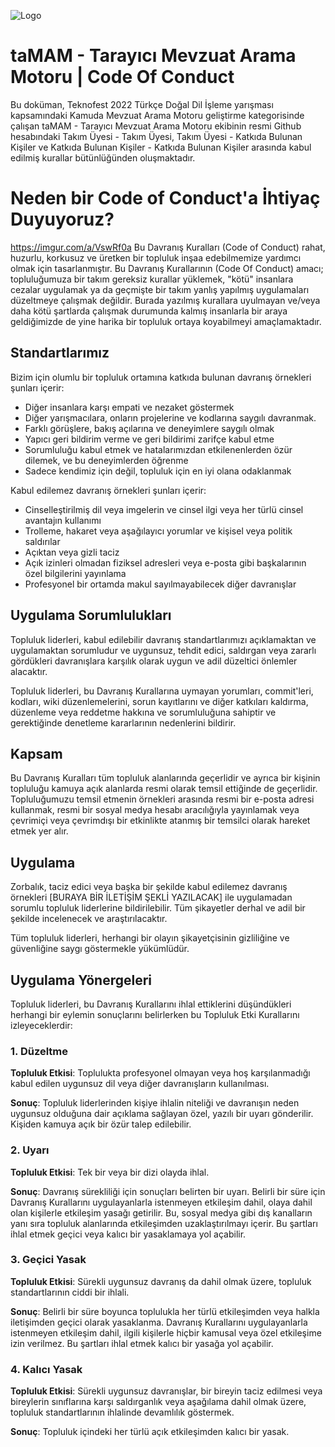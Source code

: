 ![Logo](https://github.com/iflGARAJI10100/taMAM/blob/main/taMAM%20Proje%20Logo.png)
# taMAM - Tarayıcı Mevzuat Arama Motoru | Code Of Conduct

Bu doküman, Teknofest 2022 Türkçe Doğal Dil İşleme yarışması kapsamındaki Kamuda Mevzuat Arama Motoru geliştirme kategorisinde çalışan taMAM - Tarayıcı Mevzuat Arama Motoru ekibinin resmi Github hesabındaki Takım Üyesi - Takım Üyesi, Takım Üyesi - Katkıda Bulunan Kişiler ve Katkıda Bulunan Kişiler - Katkıda Bulunan Kişiler arasında kabul edilmiş kurallar bütünlüğünden oluşmaktadır.

# Neden bir Code of Conduct'a İhtiyaç Duyuyoruz?
https://imgur.com/a/VswRf0a
Bu Davranış Kuralları (Code of Conduct) rahat, huzurlu, korkusuz ve üretken bir topluluk inşaa edebilmemize yardımcı olmak için tasarlanmıştır. Bu Davranış Kurallarının (Code Of Conduct) amacı; topluluğumuza bir takım gereksiz kurallar yüklemek, "kötü" insanlara cezalar uygulamak ya da geçmişte bir takım yanlış yapılmış uygulamaları düzeltmeye çalışmak değildir. Burada yazılmış kurallara uyulmayan ve/veya daha kötü şartlarda çalışmak durumunda kalmış insanlarla bir araya geldiğimizde de yine harika bir topluluk ortaya koyabilmeyi amaçlamaktadır.

## Standartlarımız

Bizim için olumlu bir topluluk ortamına katkıda bulunan davranış örnekleri şunları içerir:

- Diğer insanlara karşı empati ve nezaket göstermek
- Diğer yarışmacılara, onların projelerine ve kodlarına saygılı davranmak.
- Farklı görüşlere, bakış açılarına ve deneyimlere saygılı olmak
- Yapıcı geri bildirim verme ve geri bildirimi zarifçe kabul etme
- Sorumluluğu kabul etmek ve hatalarımızdan etkilenenlerden özür dilemek, ve bu deneyimlerden öğrenme
- Sadece kendimiz için değil, topluluk için en iyi olana odaklanmak

Kabul edilemez davranış örnekleri şunları içerir:

- Cinselleştirilmiş dil veya imgelerin ve cinsel ilgi veya her türlü cinsel avantajın kullanımı
- Trolleme, hakaret veya aşağılayıcı yorumlar ve kişisel veya politik saldırılar
- Açıktan veya gizli taciz
- Açık izinleri olmadan fiziksel adresleri veya e-posta gibi başkalarının özel bilgilerini yayınlama
- Profesyonel bir ortamda makul sayılmayabilecek diğer davranışlar

## Uygulama Sorumlulukları

Topluluk liderleri, kabul edilebilir davranış standartlarımızı açıklamaktan ve uygulamaktan sorumludur ve uygunsuz, tehdit edici, saldırgan veya zararlı gördükleri davranışlara karşılık olarak uygun ve adil düzeltici önlemler alacaktır.

Topluluk liderleri, bu Davranış Kurallarına uymayan yorumları, commit'leri, kodları, wiki düzenlemelerini, sorun kayıtlarını ve diğer katkıları kaldırma, düzenleme veya reddetme hakkına ve sorumluluğuna sahiptir ve gerektiğinde denetleme kararlarının nedenlerini bildirir.

## Kapsam

Bu Davranış Kuralları tüm topluluk alanlarında geçerlidir ve ayrıca bir kişinin topluluğu kamuya açık alanlarda resmi olarak temsil ettiğinde de geçerlidir. Topluluğumuzu temsil etmenin örnekleri arasında resmi bir e-posta adresi kullanmak, resmi bir sosyal medya hesabı aracılığıyla yayınlamak veya çevrimiçi veya çevrimdışı bir etkinlikte atanmış bir temsilci olarak hareket etmek yer alır.

## Uygulama

Zorbalık, taciz edici veya başka bir şekilde kabul edilemez davranış örnekleri [BURAYA BİR İLETİŞİM ŞEKLİ YAZILACAK] ile uygulamadan sorumlu topluluk liderlerine bildirilebilir. Tüm şikayetler derhal ve adil bir şekilde incelenecek ve araştırılacaktır.

Tüm topluluk liderleri, herhangi bir olayın şikayetçisinin gizliliğine ve güvenliğine saygı göstermekle yükümlüdür.

## Uygulama Yönergeleri

Topluluk liderleri, bu Davranış Kurallarını ihlal ettiklerini düşündükleri herhangi bir eylemin sonuçlarını belirlerken bu Topluluk Etki Kurallarını izleyeceklerdir:

### 1. Düzeltme

**Topluluk Etkisi**: Toplulukta profesyonel olmayan veya hoş karşılanmadığı kabul edilen uygunsuz dil veya diğer davranışların kullanılması.

**Sonuç**: Topluluk liderlerinden kişiye ihlalin niteliği ve davranışın neden uygunsuz olduğuna dair açıklama sağlayan özel, yazılı bir uyarı gönderilir. Kişiden kamuya açık bir özür talep edilebilir.

### 2. Uyarı

**Topluluk Etkisi**: Tek bir veya bir dizi olayda ihlal.

**Sonuç**: Davranış sürekliliği için sonuçları belirten bir uyarı. Belirli bir süre için Davranış Kurallarını uygulayanlarla istenmeyen etkileşim dahil, olaya dahil olan kişilerle etkileşim yasağı getirilir. Bu, sosyal medya gibi dış kanalların yanı sıra topluluk alanlarında etkileşimden uzaklaştırılmayı içerir. Bu şartları ihlal etmek geçici veya kalıcı bir yasaklamaya yol açabilir.

### 3. Geçici Yasak

**Topluluk Etkisi**: Sürekli uygunsuz davranış da dahil olmak üzere, topluluk standartlarının ciddi bir ihlali.

**Sonuç**: Belirli bir süre boyunca toplulukla her türlü etkileşimden veya halkla iletişimden geçici olarak yasaklanma. Davranış Kurallarını uygulayanlarla istenmeyen etkileşim dahil, ilgili kişilerle hiçbir kamusal veya özel etkileşime izin verilmez. Bu şartları ihlal etmek kalıcı bir yasağa yol açabilir.

### 4. Kalıcı Yasak

**Topluluk Etkisi**: Sürekli uygunsuz davranışlar, bir bireyin taciz edilmesi veya bireylerin sınıflarına karşı saldırganlık veya aşağılama dahil olmak üzere, topluluk standartlarının ihlalinde devamlılık göstermek.

**Sonuç**: Topluluk içindeki her türlü açık etkileşimden kalıcı bir yasak.
